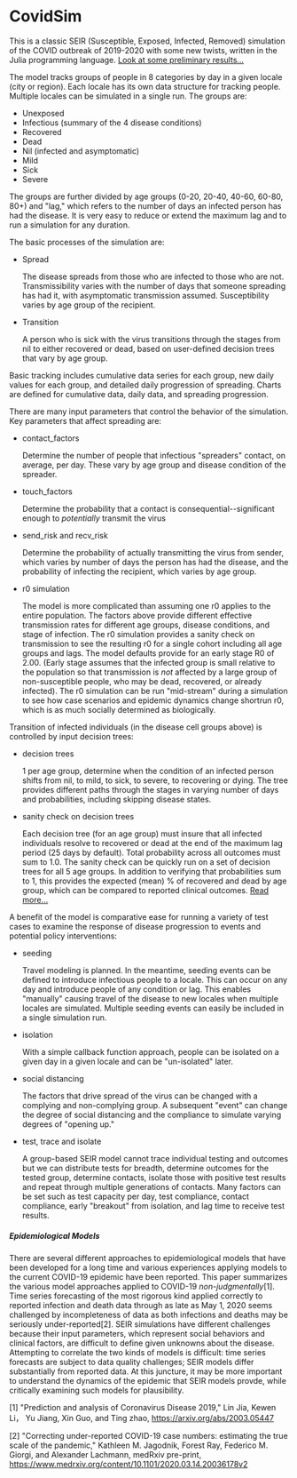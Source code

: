 # CovidSim

This is a classic SEIR (Susceptible, Exposed, Infected, Removed) simulation of the COVID outbreak of 2019-2020 with some new twists, written in the Julia programming language. [Look at some preliminary results...](https://github.com/lewisl/CovidSim/blob/master/reports/report%201/report%201.ipynb)

The model tracks groups of people in 8 categories by day in a given locale (city or region). Each locale has its own data structure for tracking people.  Multiple locales can be simulated in a single run. The groups are:

- Unexposed
- Infectious (summary of the 4 disease conditions)
- Recovered
- Dead
- Nil (infected and asymptomatic)
- Mild
- Sick
- Severe

The groups are further divided by age groups (0-20, 20-40, 40-60, 60-80, 80+) and "lag," which refers to the number of days an infected person has had the disease. It is very easy to reduce or extend the maximum lag and to run a simulation for any duration.

The basic processes of the simulation are:
- Spread

	The disease spreads from those who are infected to those who are not. Transmissibility varies with the number of days that someone spreading has had it, with asymptomatic transmission assumed. Susceptibility varies by age group of the recipient.

- Transition

	A person who is sick with the virus transitions through the stages from nil to either recovered or dead, based on user-defined decision trees that vary by age group.

Basic tracking includes cumulative data series for each group, new daily values for each group, and detailed daily progression of spreading.  Charts are defined for cumulative data, daily data, and spreading progression.

There are many input parameters that control the behavior of the simulation. Key parameters that affect spreading are:
- contact_factors 

    Determine the number of people that infectious "spreaders" contact, on average, per day. These vary by age group and disease condition of the spreader.

- touch_factors 

    Determine the probability that a contact is consequential--significant enough to *potentially* transmit the virus 

- send_risk and recv_risk 

    Determine the probability of actually transmitting the virus from sender, which varies by number of days the person has had the disease, and the probability of infecting the recipient, which varies by age group.

- r0 simulation

    The model is more complicated than assuming one r0 applies to the entire population.  The factors above provide different effective transmission rates for different age groups, disease conditions, and stage of infection. The r0 simulation provides a sanity check on transmission to see the resulting r0 for a single cohort including all age groups and lags. The model defaults provide for an early stage R0 of 2.00. (Early stage assumes that the infected group is small relative to the population so that transmission is *not* affected by a large group of non-susceptible people, who may be dead, recovered, or already infected).  The r0 simulation can be run "mid-stream" during a simulation to see how case scenarios and epidemic dynamics change shortrun r0, which is as much socially determined as biologically.

Transition of infected individuals (in the disease cell groups above) is controlled by input decision trees:

- decision trees 

    1 per age group, determine when the condition of an infected person shifts from nil, to mild, to sick, to severe, to recovering or dying. The tree provides different paths through the stages in varying number of days and probabilities, including skipping disease states.

- sanity check on decision trees

   Each decision tree (for an age group) must insure that all infected individuals resolve to recovered or dead at the end of the maximum lag period (25 days by default). Total probability across all outcomes must sum to 1.0.  The sanity check can be quickly run on a set of decision trees for all 5 age groups. In addition to verifying that probabilities sum to 1, this provides the expected (mean) % of recovered and dead by age group, which can be compared to reported clinical outcomes. [Read more...](https://github.com/lewisl/CovidSim/blob/master/documentation/decision%20tree%20concept.md)

A benefit of the model is comparative ease for running a variety of test cases to examine the response of disease progression to events and potential policy interventions:

- seeding
    
    Travel modeling is planned. In the meantime, seeding events can be defined to introduce infectious people to a locale.  This can occur on any day and introduce people of any condition or lag.  This enables "manually" causing travel of the disease to new locales when multiple locales are simulated. Multiple seeding events can easily be included in a single simulation run.

- isolation

    With a simple callback function approach, people can be isolated on a given day in a given locale and can be "un-isolated" later.

- social distancing

    The factors that drive spread of the virus can be changed with a complying and non-complying group. A subsequent "event" can change the degree of social distancing and the compliance to simulate varying degrees of "opening up."

- test, trace and isolate

    A group-based SEIR model cannot trace individual testing and outcomes but we can distribute tests for breadth, determine outcomes for the tested group, determine contacts, isolate those with positive test results and repeat through multiple generations of contacts. Many factors can be set such as test capacity per day, test compliance, contact compliance, early "breakout" from isolation, and lag time to receive test results.

##### Epidemiological Models
There are several different approaches to epidemiological models that have been developed for a long time and various experiences applying models to the current COVID-19 epidemic have been reported. This paper summarizes the various model approaches applied to COVID-19 *non-judgmentally*[1]. Time series forecasting of the most rigorous kind applied correctly to reported infection and death data through as late as May 1, 2020 seems challenged by incompleteness of data as both infections and deaths may be seriously under-reported[2]. SEIR simulations have different challenges because their input parameters, which  represent social behaviors and clinical factors,  are difficult to define given unknowns about the disease. Attempting to correlate the two kinds of models is difficult: time series forecasts are subject to data quality challenges; SEIR models differ substantially from reported data. At this juncture, it may be more important to understand the dynamics of the epidemic that SEIR models provde, while critically examining such models for plausibility.

[1] "Prediction and analysis of Coronavirus Disease 2019," Lin Jia, Kewen Li， Yu Jiang, Xin Guo, and Ting zhao, https://arxiv.org/abs/2003.05447

[2] "Correcting under-reported COVID-19 case numbers: estimating the true scale of the pandemic," Kathleen M. Jagodnik, Forest Ray, Federico M. Giorgi, and Alexander Lachmann, medRxiv pre-print, https://www.medrxiv.org/content/10.1101/2020.03.14.20036178v2


